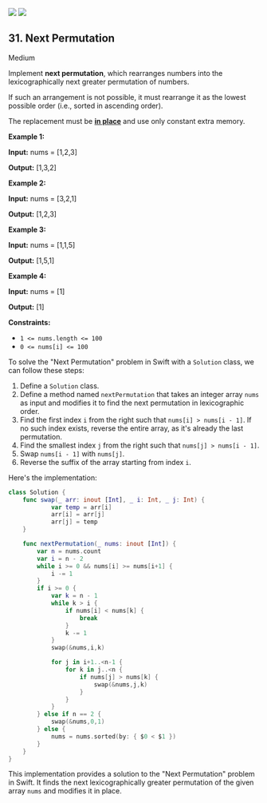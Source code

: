 [![](https://img.shields.io/github/stars/javadev/LeetCode-in-All?label=Stars&style=flat-square)](https://github.com/javadev/LeetCode-in-All)
[![](https://img.shields.io/github/forks/javadev/LeetCode-in-All?label=Fork%20me%20on%20GitHub%20&style=flat-square)](https://github.com/javadev/LeetCode-in-All/fork)

## 31\. Next Permutation

Medium

Implement **next permutation**, which rearranges numbers into the lexicographically next greater permutation of numbers.

If such an arrangement is not possible, it must rearrange it as the lowest possible order (i.e., sorted in ascending order).

The replacement must be **[in place](http://en.wikipedia.org/wiki/In-place_algorithm)** and use only constant extra memory.

**Example 1:**

**Input:** nums = [1,2,3]

**Output:** [1,3,2] 

**Example 2:**

**Input:** nums = [3,2,1]

**Output:** [1,2,3] 

**Example 3:**

**Input:** nums = [1,1,5]

**Output:** [1,5,1] 

**Example 4:**

**Input:** nums = [1]

**Output:** [1] 

**Constraints:**

*   `1 <= nums.length <= 100`
*   `0 <= nums[i] <= 100`

To solve the "Next Permutation" problem in Swift with a `Solution` class, we can follow these steps:

1. Define a `Solution` class.
2. Define a method named `nextPermutation` that takes an integer array `nums` as input and modifies it to find the next permutation in lexicographic order.
3. Find the first index `i` from the right such that `nums[i] > nums[i - 1]`. If no such index exists, reverse the entire array, as it's already the last permutation.
4. Find the smallest index `j` from the right such that `nums[j] > nums[i - 1]`.
5. Swap `nums[i - 1]` with `nums[j]`.
6. Reverse the suffix of the array starting from index `i`.

Here's the implementation:

```swift
class Solution {
    func swap(_ arr: inout [Int], _ i: Int, _ j: Int) {
            var temp = arr[i]
            arr[i] = arr[j]
            arr[j] = temp
    }

    func nextPermutation(_ nums: inout [Int]) {
        var n = nums.count
        var i = n - 2
        while i >= 0 && nums[i] >= nums[i+1] {
            i -= 1
        }
        if i >= 0 {
            var k = n - 1
            while k > i {
                if nums[i] < nums[k] {
                    break
                }
                k -= 1
            }
            swap(&nums,i,k)

            for j in i+1..<n-1 {
                for k in j..<n {
                    if nums[j] > nums[k] {
                        swap(&nums,j,k)
                    }
                }
            }
        } else if n == 2 {
            swap(&nums,0,1)
        } else {
            nums = nums.sorted(by: { $0 < $1 })
        }
    }
}
```

This implementation provides a solution to the "Next Permutation" problem in Swift. It finds the next lexicographically greater permutation of the given array `nums` and modifies it in place.